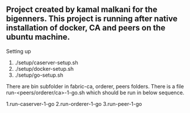 Project created by kamal malkani for the bigenners.
This project is running after native installation of docker, CA and peers on the ubuntu machine.
--------------------------------------------------------------------------------------------- 
Setting up
1. ./setup/caserver-setup.sh
2. ./setup/docker-setup.sh
3. ./setup/go-setup.sh

There are bin subfolder in fabric-ca, orderer, peers folders.  There is a file run-<peers/orderer/ca>-1-go.sh which should be run in below sequence.

1.run-caserver-1-go
2.run-orderer-1-go
3.run-peer-1-go

